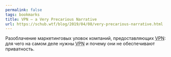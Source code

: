 ```yaml
---
permalink: false
tags: bookmarks
title: VPN — a Very Precarious Narrative
url: https://schub.wtf/blog/2019/04/08/very-precarious-narrative.html
---
```

Разоблачение маркетинговых уловок компаний, предоставляющих <abbr title="Virtual private network">VPN</abbr>: для чего на самом деле нужны <abbr title="Virtual private network">VPN</abbr> и почему они не обеспечивают приватность.
